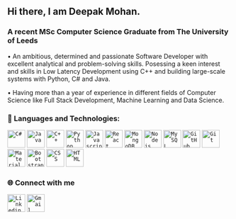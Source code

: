 ## Hi there, I am Deepak Mohan.


### A recent MSc Computer Science Graduate from The University of Leeds 

• An ambitious, determined and passionate Software Developer with excellent analytical and problem-solving skills. Posessing a keen interest and skills in Low Latency Development using C++ and building large-scale systems with Python, C# and Java.

• Having more than a year of experience in different fields of Computer Science like Full Stack Development, Machine Learning and Data Science.

### 🔧 Languages and Technologies:
<code><img width="40px"  src="https://img.icons8.com/ios-filled/344/c-sharp-logo.png" title="C#"/></code>
<code><img width="40px" src="https://img.icons8.com/color/37/java-coffee-cup-logo--v1.png" title ="Java"/></code>
<code><img width="40px" src="https://img.icons8.com/color/4x/c-plus-plus-logo.png" title="C++"/></code>
<code><img width="40px" src="https://img.icons8.com/color/4x/000000/python.png" title="Python"/></code>
 <code><img width="40px" src="https://img.icons8.com/color/48/000000/javascript.png" title="Javascript"/></code>
  <code><img width="40px" src="https://img.icons8.com/plasticine/100/000000/react.png" title="React"/></code>
 <code><img width="40px" src="https://img.icons8.com/color/8x/000000/mongodb.png" title="MongoDB"/></code>
<code><img width="40px" src="https://img.icons8.com/color/8x/000000/nodejs.png" title="Nodejs"/></code>
<code><img width="40px" src="https://img.icons8.com/ios/4x/00758f/mysql-logo.png" title="MySQL"/></code>
<code><img width="40px" src="https://img.icons8.com/fluent/8x/github.png" title="GitHub"/></code>
<code><img width="40px" src="https://img.icons8.com/color/2x/git.png" title="Git"/></code>
<code><img width="40px" src="https://img.icons8.com/color/344/material-ui.png" title="Material UI"></code>
<code><img width="40px" src="https://img.icons8.com/color/2x/bootstrap.png" title="Bootstrap"/></code>
<code><img width="40px" src="https://img.icons8.com/color/48/000000/css3.png" title="CSS"/></code>
<code><img width="40px" src="https://img.icons8.com/color/48/000000/html-5.png" title="HTML"/></code>

### 🌐 Connect with me 
<code><a href="https://www.linkedin.com/in/deepakmhn/"><img width="40px" src="https://img.icons8.com/color/8x/000000/linkedin.png" title="Linkedin"/></a></code>
<code><a href="mailto:itsdeepakmhn@gmail.com"><img width="40px" src="https://img.icons8.com/fluent/48/000000/gmail.png" title="Gmail"/></a></code>

 
